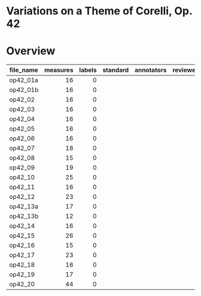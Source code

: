 # Variations on a Theme of Corelli, Op. 42

# Overview

|file_name|measures|labels|standard|annotators|reviewers|
|---------|-------:|-----:|--------|----------|---------|
|op42_01a |      16|     0|        |          |         |
|op42_01b |      16|     0|        |          |         |
|op42_02  |      16|     0|        |          |         |
|op42_03  |      16|     0|        |          |         |
|op42_04  |      16|     0|        |          |         |
|op42_05  |      16|     0|        |          |         |
|op42_06  |      16|     0|        |          |         |
|op42_07  |      18|     0|        |          |         |
|op42_08  |      15|     0|        |          |         |
|op42_09  |      19|     0|        |          |         |
|op42_10  |      25|     0|        |          |         |
|op42_11  |      16|     0|        |          |         |
|op42_12  |      23|     0|        |          |         |
|op42_13a |      17|     0|        |          |         |
|op42_13b |      12|     0|        |          |         |
|op42_14  |      16|     0|        |          |         |
|op42_15  |      26|     0|        |          |         |
|op42_16  |      15|     0|        |          |         |
|op42_17  |      23|     0|        |          |         |
|op42_18  |      16|     0|        |          |         |
|op42_19  |      17|     0|        |          |         |
|op42_20  |      44|     0|        |          |         |
